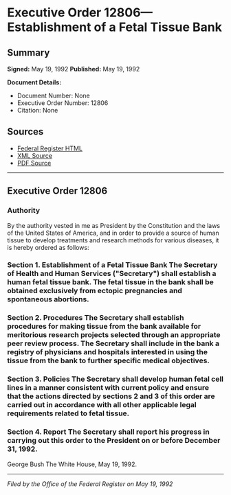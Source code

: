 # Executive Order 12806—Establishment of a Fetal Tissue Bank

## Summary

**Signed:** May 19, 1992
**Published:** May 19, 1992

**Document Details:**
- Document Number: None
- Executive Order Number: 12806
- Citation: None

## Sources
- [Federal Register HTML](https://www.presidency.ucsb.edu/documents/executive-order-12806-establishment-fetal-tissue-bank)
- [XML Source](None)
- [PDF Source](None)

---

## Executive Order 12806

### Authority

By the authority vested in me as President by the Constitution and the laws of the United States of America, and in order to provide a source of human tissue to develop treatments and research methods for various diseases, it is hereby ordered as follows:
### Section 1. Establishment of a Fetal Tissue Bank The Secretary of Health and Human Services ("Secretary") shall establish a human fetal tissue bank. The fetal tissue in the bank shall be obtained exclusively from ectopic pregnancies and spontaneous abortions.

### Section 2. Procedures The Secretary shall establish procedures for making tissue from the bank available for meritorious research projects selected through an appropriate peer review process. The Secretary shall include in the bank a registry of physicians and hospitals interested in using the tissue from the bank to further specific medical objectives.

### Section 3. Policies The Secretary shall develop human fetal cell lines in a manner consistent with current policy and ensure that the actions directed by sections 2 and 3 of this order are carried out in accordance with all other applicable legal requirements related to fetal tissue.

### Section 4. Report The Secretary shall report his progress in carrying out this order to the President on or before December 31, 1992.

George Bush
The White House,
May 19, 1992.

---

*Filed by the Office of the Federal Register on May 19, 1992*
